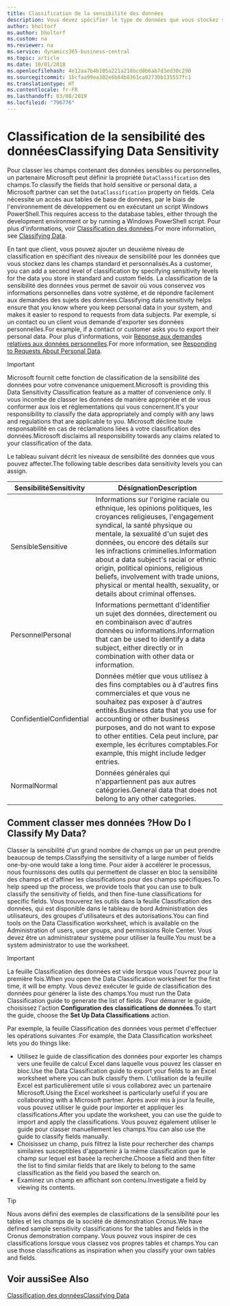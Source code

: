 ```yaml
---
title: Classification de la sensibilité des données
description: Vous devez spécifier le type de données que vous stockez sur les personnes afin de pouvoir répondre aux demandes des sujets des données.
author: bholtorf
ms.author: bholtorf
ms.custom: na
ms.reviewer: na
ms.service: dynamics365-business-central
ms.topic: article
ms.date: 10/01/2018
ms.openlocfilehash: 4e12aa7b4b105a221a218bcd0b6ab7d3ed30c290
ms.sourcegitcommit: 1bcfaa99ea302e6b84b8361ca02730b135557fc1
ms.translationtype: HT
ms.contentlocale: fr-FR
ms.lasthandoff: 03/08/2019
ms.locfileid: "796776"
---
```

# <a name="classifying-data-sensitivity"></a><span data-ttu-id="2019c-103">Classification de la sensibilité des données</span><span class="sxs-lookup"><span data-stu-id="2019c-103">Classifying Data Sensitivity</span></span>
<span data-ttu-id="2019c-104">Pour classer les champs contenant des données sensibles ou personnelles, un partenaire Microsoft peut définir la propriété ```DataClassification``` des champs.</span><span class="sxs-lookup"><span data-stu-id="2019c-104">To classify the fields that hold sensitive or personal data, a Microsoft partner can set the ```DataClassification``` property on fields.</span></span> <span data-ttu-id="2019c-105">Cela nécessite un accès aux tables de base de données, par le biais de l'environnement de développement ou en exécutant un script Windows PowerShell.</span><span class="sxs-lookup"><span data-stu-id="2019c-105">This requires access to the database tables, either through the development environment or by running a Windows PowerShell script.</span></span> <span data-ttu-id="2019c-106">Pour plus d'informations, voir [Classification des données](https://docs.microsoft.com/en-us/dynamics-nav/classifying-data).</span><span class="sxs-lookup"><span data-stu-id="2019c-106">For more information, see [Classifying Data](https://docs.microsoft.com/en-us/dynamics-nav/classifying-data).</span></span>  

<span data-ttu-id="2019c-107">En tant que client, vous pouvez ajouter un deuxième niveau de classification en spécifiant des niveaux de sensibilité pour les données que vous stockez dans les champs standard et personnalisés.</span><span class="sxs-lookup"><span data-stu-id="2019c-107">As a customer, you can add a second level of classification by specifying sensitivity levels for the data you store in standard and custom fields.</span></span> <span data-ttu-id="2019c-108">La classification de la sensibilité des données vous permet de savoir où vous conservez vos informations personnelles dans votre système, et de répondre facilement aux demandes des sujets des données.</span><span class="sxs-lookup"><span data-stu-id="2019c-108">Classifying data sensitivity helps ensure that you know where you keep personal data in your system, and makes it easier to respond to requests from data subjects.</span></span> <span data-ttu-id="2019c-109">Par exemple, si un contact ou un client vous demande d'exporter ses données personnelles.</span><span class="sxs-lookup"><span data-stu-id="2019c-109">For example, if a contact or customer asks you to export their personal data.</span></span> <span data-ttu-id="2019c-110">Pour plus d'informations, voir [Réponse aux demandes relatives aux données personnelles](admin-responding-to-requests-about-personal-data.md).</span><span class="sxs-lookup"><span data-stu-id="2019c-110">For more information, see [Responding to Requests About Personal Data](admin-responding-to-requests-about-personal-data.md).</span></span>

> [!Important]
> <span data-ttu-id="2019c-111">Microsoft fournit cette fonction de classification de la sensibilité des données pour votre convenance uniquement.</span><span class="sxs-lookup"><span data-stu-id="2019c-111">Microsoft is providing this Data Sensitivity Classification feature as a matter of convenience only.</span></span> <span data-ttu-id="2019c-112">Il vous incombe de classer les données de manière appropriée et de vous conformer aux lois et réglementations qui vous concernent.</span><span class="sxs-lookup"><span data-stu-id="2019c-112">It's your responsibility to classify the data appropriately and comply with any laws and regulations that are applicable to you.</span></span> <span data-ttu-id="2019c-113">Microsoft décline toute responsabilité en cas de réclamations liées à votre classification des données.</span><span class="sxs-lookup"><span data-stu-id="2019c-113">Microsoft disclaims all responsibility towards any claims related to your classification of the data.</span></span>  

<span data-ttu-id="2019c-114">Le tableau suivant décrit les niveaux de sensibilité des données que vous pouvez affecter.</span><span class="sxs-lookup"><span data-stu-id="2019c-114">The following table describes data sensitivity levels you can assign.</span></span>

|<span data-ttu-id="2019c-115">Sensibilité</span><span class="sxs-lookup"><span data-stu-id="2019c-115">Sensitivity</span></span>|<span data-ttu-id="2019c-116">Désignation</span><span class="sxs-lookup"><span data-stu-id="2019c-116">Description</span></span>|
|----|----|
|<span data-ttu-id="2019c-117">Sensible</span><span class="sxs-lookup"><span data-stu-id="2019c-117">Sensitive</span></span> | <span data-ttu-id="2019c-118">Informations sur l'origine raciale ou ethnique, les opinions politiques, les croyances religieuses, l'engagement syndical, la santé physique ou mentale, la sexualité d'un sujet des données, ou encore des détails sur les infractions criminelles.</span><span class="sxs-lookup"><span data-stu-id="2019c-118">Information about a data subject's racial or ethnic origin, political opinions, religious beliefs, involvement with trade unions, physical or mental health, sexuality, or details about criminal offenses.</span></span> |
|<span data-ttu-id="2019c-119">Personnel</span><span class="sxs-lookup"><span data-stu-id="2019c-119">Personal</span></span> | <span data-ttu-id="2019c-120">Informations permettant d'identifier un sujet des données, directement ou en combinaison avec d'autres données ou informations.</span><span class="sxs-lookup"><span data-stu-id="2019c-120">Information that can be used to identify a data subject, either directly or in combination with other data or information.</span></span>|
|<span data-ttu-id="2019c-121">Confidentiel</span><span class="sxs-lookup"><span data-stu-id="2019c-121">Confidential</span></span> | <span data-ttu-id="2019c-122">Données métier que vous utilisez à des fins comptables ou à d'autres fins commerciales et que vous ne souhaitez pas exposer à d'autres entités.</span><span class="sxs-lookup"><span data-stu-id="2019c-122">Business data that you use for accounting or other business purposes, and do not want to expose to other entities.</span></span> <span data-ttu-id="2019c-123">Cela peut inclure, par exemple, les écritures comptables.</span><span class="sxs-lookup"><span data-stu-id="2019c-123">For example, this might include ledger entries.</span></span>|
|<span data-ttu-id="2019c-124">Normal</span><span class="sxs-lookup"><span data-stu-id="2019c-124">Normal</span></span> | <span data-ttu-id="2019c-125">Données générales qui n'appartiennent pas aux autres catégories.</span><span class="sxs-lookup"><span data-stu-id="2019c-125">General data that does not belong to any other categories.</span></span>|

## <a name="how-do-i-classify-my-data"></a><span data-ttu-id="2019c-126">Comment classer mes données ?</span><span class="sxs-lookup"><span data-stu-id="2019c-126">How Do I Classify My Data?</span></span>
<span data-ttu-id="2019c-127">Classer la sensibilité d'un grand nombre de champs un par un peut prendre beaucoup de temps.</span><span class="sxs-lookup"><span data-stu-id="2019c-127">Classifying the sensitivity of a large number of fields one-by-one would take a long time.</span></span> <span data-ttu-id="2019c-128">Pour aider à accélérer le processus, nous fournissons des outils qui permettent de classer en bloc la sensibilité des champs et d'affiner les classifications pour des champs spécifiques.</span><span class="sxs-lookup"><span data-stu-id="2019c-128">To help speed up the process, we provide tools that you can use to bulk classify the sensitivity of fields, and then fine-tune classifications for specific fields.</span></span> <span data-ttu-id="2019c-129">Vous trouverez les outils dans la feuille Classification des données, qui est disponible dans le tableau de bord Administration des utilisateurs, des groupes d'utilisateurs et des autorisations.</span><span class="sxs-lookup"><span data-stu-id="2019c-129">You can find tools on the Data Classification worksheet, which is available on the Administration of users, user groups, and permissions Role Center.</span></span> <span data-ttu-id="2019c-130">Vous devez être un administrateur système pour utiliser la feuille.</span><span class="sxs-lookup"><span data-stu-id="2019c-130">You must be a system administrator to use the worksheet.</span></span>

> [!Important]
> <span data-ttu-id="2019c-131">La feuille Classification des données est vide lorsque vous l'ouvrez pour la première fois.</span><span class="sxs-lookup"><span data-stu-id="2019c-131">When you open the Data Classification worksheet for the first time, it will be empty.</span></span> <span data-ttu-id="2019c-132">Vous devez exécuter le guide de classification des données pour générer la liste des champs.</span><span class="sxs-lookup"><span data-stu-id="2019c-132">You must run the Data Classification guide to generate the list of fields.</span></span> <span data-ttu-id="2019c-133">Pour démarrer le guide, choisissez l'action **Configuration des classifications de données**.</span><span class="sxs-lookup"><span data-stu-id="2019c-133">To start the guide, choose the **Set Up Data Classifications** action.</span></span>

<span data-ttu-id="2019c-134">Par exemple, la feuille Classification des données vous permet d'effectuer les opérations suivantes :</span><span class="sxs-lookup"><span data-stu-id="2019c-134">For example, the Data Classification worksheet lets you do things like:</span></span>  

* <span data-ttu-id="2019c-135">Utilisez le guide de classification des données pour exporter les champs vers une feuille de calcul Excel dans laquelle vous pouvez les classer en bloc.</span><span class="sxs-lookup"><span data-stu-id="2019c-135">Use the Data Classification guide to export your fields to an Excel worksheet where you can bulk classify them.</span></span> <span data-ttu-id="2019c-136">L'utilisation de la feuille Excel est particulièrement utile si vous collaborez avec un partenaire Microsoft.</span><span class="sxs-lookup"><span data-stu-id="2019c-136">Using the Excel worksheet is particularly useful if you are collaborating with a Microsoft partner.</span></span> <span data-ttu-id="2019c-137">Après avoir mis à jour la feuille, vous pouvez utiliser le guide pour importer et appliquer les classifications.</span><span class="sxs-lookup"><span data-stu-id="2019c-137">After you update the worksheet, you can use the guide to import and apply the classifications.</span></span> <span data-ttu-id="2019c-138">Vous pouvez également utiliser le guide pour classer manuellement les champs.</span><span class="sxs-lookup"><span data-stu-id="2019c-138">You can also use the guide to classify fields manually.</span></span>  
* <span data-ttu-id="2019c-139">Choisissez un champ, puis filtrez la liste pour rechercher des champs similaires susceptibles d'appartenir à la même classification que le champ sur lequel est basée la recherche.</span><span class="sxs-lookup"><span data-stu-id="2019c-139">Choose a field and then filter the list to find similar fields that are likely to belong to the same classification as the field you based the search on.</span></span>  
* <span data-ttu-id="2019c-140">Examinez un champ en affichant son contenu.</span><span class="sxs-lookup"><span data-stu-id="2019c-140">Investigate a field by viewing its contents.</span></span>  

> [!Tip]
> <span data-ttu-id="2019c-141">Nous avons défini des exemples de classifications de la sensibilité pour les tables et les champs de la société de démonstration Cronus.</span><span class="sxs-lookup"><span data-stu-id="2019c-141">We have defined sample sensitivity classifications for the tables and fields in the Cronus demonstration company.</span></span> <span data-ttu-id="2019c-142">Vous pouvez vous inspirer de ces classifications lorsque vous classez vos propres tables et champs.</span><span class="sxs-lookup"><span data-stu-id="2019c-142">You can use those classifications as inspiration when you classify your own tables and fields.</span></span>

## <a name="see-also"></a><span data-ttu-id="2019c-143">Voir aussi</span><span class="sxs-lookup"><span data-stu-id="2019c-143">See Also</span></span>
[<span data-ttu-id="2019c-144">Classification des données</span><span class="sxs-lookup"><span data-stu-id="2019c-144">Classifying Data</span></span>](https://docs.microsoft.com/en-us/dynamics-nav/classifying-data)  

